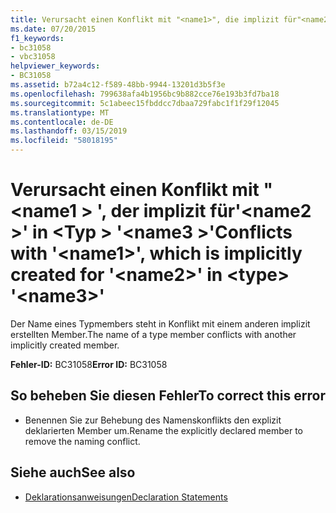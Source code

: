 ```yaml
---
title: Verursacht einen Konflikt mit "<name1>", die implizit für"<name2>" in <type> "<name3>"
ms.date: 07/20/2015
f1_keywords:
- bc31058
- vbc31058
helpviewer_keywords:
- BC31058
ms.assetid: b72a4c12-f589-48bb-9944-13201d3b5f3e
ms.openlocfilehash: 799638afa4b1956bc9b882cce76e193b3fd7ba18
ms.sourcegitcommit: 5c1abeec15fbddcc7dbaa729fabc1f1f29f12045
ms.translationtype: MT
ms.contentlocale: de-DE
ms.lasthandoff: 03/15/2019
ms.locfileid: "58018195"
---
```

# <a name="conflicts-with-name1-which-is-implicitly-created-for-name2-in-type-name3"></a><span data-ttu-id="d4fc9-102">Verursacht einen Konflikt mit "\<name1 > ', der implizit für'\<name2 >' in \<Typ > '\<name3 >'</span><span class="sxs-lookup"><span data-stu-id="d4fc9-102">Conflicts with '\<name1>', which is implicitly created for '\<name2>' in \<type> '\<name3>'</span></span>
<span data-ttu-id="d4fc9-103">Der Name eines Typmembers steht in Konflikt mit einem anderen implizit erstellten Member.</span><span class="sxs-lookup"><span data-stu-id="d4fc9-103">The name of a type member conflicts with another implicitly created member.</span></span>  
  
 <span data-ttu-id="d4fc9-104">**Fehler-ID:** BC31058</span><span class="sxs-lookup"><span data-stu-id="d4fc9-104">**Error ID:** BC31058</span></span>  
  
## <a name="to-correct-this-error"></a><span data-ttu-id="d4fc9-105">So beheben Sie diesen Fehler</span><span class="sxs-lookup"><span data-stu-id="d4fc9-105">To correct this error</span></span>  
  
-   <span data-ttu-id="d4fc9-106">Benennen Sie zur Behebung des Namenskonflikts den explizit deklarierten Member um.</span><span class="sxs-lookup"><span data-stu-id="d4fc9-106">Rename the explicitly declared member to remove the naming conflict.</span></span>  
  
## <a name="see-also"></a><span data-ttu-id="d4fc9-107">Siehe auch</span><span class="sxs-lookup"><span data-stu-id="d4fc9-107">See also</span></span>

- [<span data-ttu-id="d4fc9-108">Deklarationsanweisungen</span><span class="sxs-lookup"><span data-stu-id="d4fc9-108">Declaration Statements</span></span>](~/docs/visual-basic/programming-guide/language-features/statements.md#declaration-statements)
